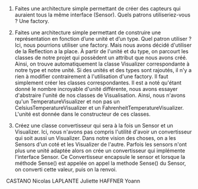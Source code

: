 ﻿1) Faites une architecture simple permettant de créer des capteurs qui auraient tous la même interface (Sensor). Quels patrons utiliseriez-vous ?
Une factory.

3) Faites une architecture simple permettant de construire une représentation en fonction d’une unité et d’un type. Quel patron utiliser ?
  Ici, nous pourrions utiliser une factory.
Mais nous avons décidé d'utiliser de la Reflection a la place. À partir de l'unité et du type, on parcourt les classes de notre projet qui possèdent un attribut que nous avons créé. Ainsi, on trouve automatiquement la classe Visualizer correspondante à notre type et notre unité. Si des unités et des types sont rajoutés, il n'y a rien à modifier contrairement à l'utilisation d'une factory. Il faut simplement créer les classes correspondantes.
  Il est a noté qu'étant donné le nombre incroyable d'unité différente, nous avons essayer d'abstraire l'unité de nos classes de Visualisation. Ainsi, nous n'avons qu'un TemperatureVisualizer et non pas un CelsiusTemperatureVisualizer et un FahrenheitTemperatureVisualizer. L'unité est donnée dans le constructeur de ces classes.


6) Créez une classe convertisseur qui sera à la fois un Sensor et un Visualizer.
  Ici, nous n'avons pas compris l'utilité d'avoir un convertisseur qui soit aussi un Visualizer.
Dans notre vision des choses, on a les Sensors d'un coté et les Visualizer de l'autre.
Parfois les sensors n'ont plus une unité adaptée alors on crée un convertisseur qui implémente l'interface Sensor. Ce Convertisseur encapsule le sensor et lorsque la méthode Sense() est appelée on appel la methode Sense() du Sensor, on converti cette valeur, puis on la renvoi.


CASTANO Nicolas
LAPLANTE Juliette
HAFFNER Yoann
